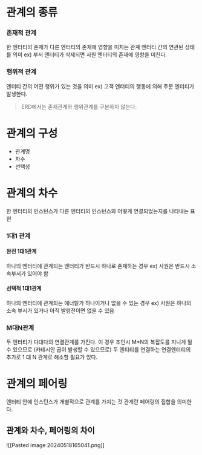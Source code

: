 # 관계의 종류
### 존재적 관계
한 엔터티의 존재가 다른 엔터티의 존재에 영향을 미치는 관계
엔터티 간의 연관된 상태를 의미
 ex) 부서 엔터티가 삭제되면 사원 엔터티의 존재에 영향을 미친다.
### 행위적 관계
엔터티 간의 어떤 행위가 있는 것을 의미
ex) 고객 엔터티의 행동에 의해 주문 엔터티가 발생한다.

> ERD에서는 존재관계와 행위관계를 구분하지 않는다.

# 관계의 구성
- 관계명
- 차수
- 선택성
# 관계의 차수
한 엔터티의 인스턴스가 다른 엔터티의 인스턴스와 어떻게 연결되었는지를 나타내는 표현
### 1대1 관계
#### 완전 1대1관계
하나의 엔터티에 관계되는 엔터티가 반드시 하나로 존재하는 경우
ex) 사원은 반드시 소속부서가 있어야 함
#### 선택적 1대1관계
하나의 엔터티에 관계되는 에너팉가 하나이거나 없을 수 있는 경우
ex) 사원은 하나의 소속 부서가 있거나 아직 발령전이면 없을 수 있음

### M대N관계
두 엔터티가 다대다의 연결관계를 가진다.
이 경우 조인시 M\*N의 복잡도를 지니게 될 수 있으므로 (카테시안 곱이 발생할 수 있으므로) 두 엔티티를 연결하는 연결엔터티의 추가로 1 대 N 관계로 해소할 필요가 있다.

# 관계의 페어링
엔터티 안에 인스턴스가 개별적으로 관계를 가지는 것
관계란 페어링의 집합을 의미한다.

## 관계와 차수, 페어링의 차이
![[Pasted image 20240518165041.png]]